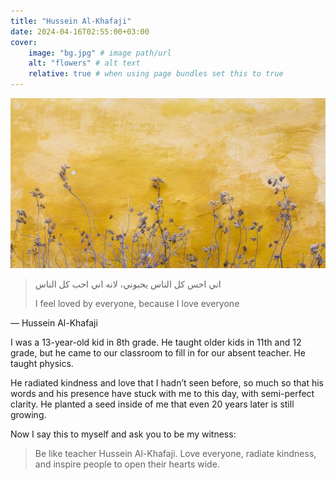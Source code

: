 ```yaml
---
title: "Hussein Al-Khafaji"
date: 2024-04-16T02:55:00+03:00
cover:
    image: "bg.jpg" # image path/url
    alt: "flowers" # alt text
    relative: true # when using page bundles set this to true
---
```

![flowers](bg.jpg)

> اني احس كل الناس يحبوني، لانه اني احب كل الناس
>
> I feel loved by everyone, because I love everyone

— Hussein Al-Khafaji

I was a 13-year-old kid in 8th grade. He taught older kids in 11th and 12 grade, but he came to our classroom to fill in for our absent teacher. He taught physics.

He radiated kindness and love that I hadn’t seen before, so much so that his words and his presence have stuck with me to this day, with semi-perfect clarity. He planted a seed inside of me that even 20 years later is still growing.

Now I say this to myself and ask you to be my witness:

> Be like teacher Hussein Al-Khafaji. Love everyone, radiate kindness, and inspire people to open their hearts wide.
